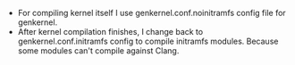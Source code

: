 - For compiling kernel itself I use genkernel.conf.noinitramfs config file for genkernel.
- After kernel compilation finishes, I change back to genkernel.conf.initramfs config to compile initramfs modules. Because some modules can't compile against Clang. 
